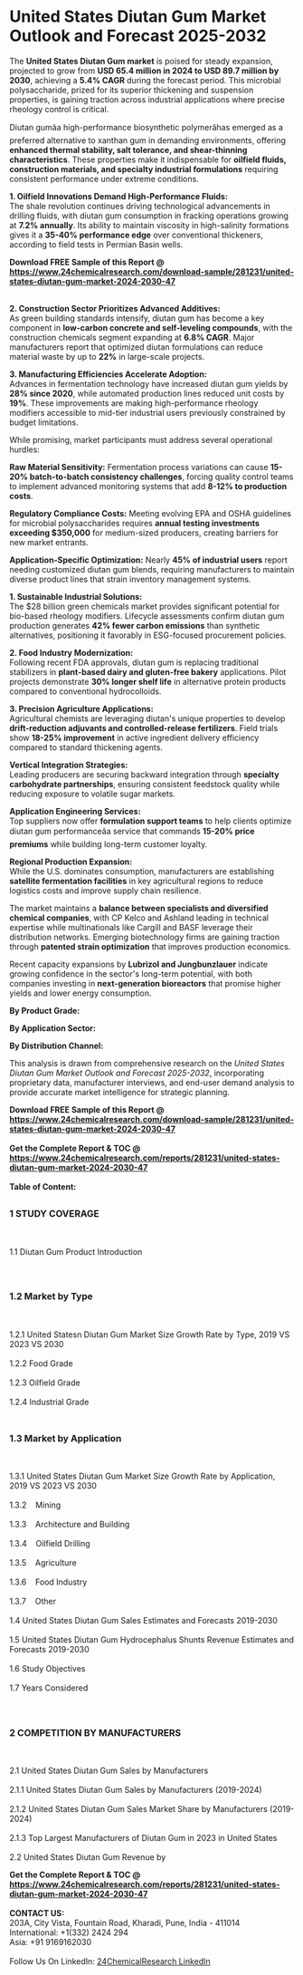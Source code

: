 <h1>United States Diutan Gum Market Outlook and Forecast 2025-2032</h1><p>The <strong>United States Diutan Gum market</strong> is poised for steady expansion, projected to grow from <strong>USD 65.4 million in 2024 to USD 89.7 million by 2030</strong>, achieving a <strong>5.4% CAGR</strong> during the forecast period. This microbial polysaccharide, prized for its superior thickening and suspension properties, is gaining traction across industrial applications where precise rheology control is critical.</p><p>Diutan gumâa high-performance biosynthetic polymerâhas emerged as a preferred alternative to xanthan gum in demanding environments, offering <strong>enhanced thermal stability, salt tolerance, and shear-thinning characteristics</strong>. These properties make it indispensable for <strong>oilfield fluids, construction materials, and specialty industrial formulations</strong> requiring consistent performance under extreme conditions.</p><p><strong>1. Oilfield Innovations Demand High-Performance Fluids:</strong><br>
The shale revolution continues driving technological advancements in drilling fluids, with diutan gum consumption in fracking operations growing at <strong>7.2% annually</strong>. Its ability to maintain viscosity in high-salinity formations gives it a <strong>35-40% performance edge</strong> over conventional thickeners, according to field tests in Permian Basin wells.</p><div><b>Download FREE Sample of this Report @ 
            <a href="https://www.24chemicalresearch.com/download-sample/281231/united-states-diutan-gum-market-2024-2030-47">
            https://www.24chemicalresearch.com/download-sample/281231/united-states-diutan-gum-market-2024-2030-47</a></b></div><br><p><strong>2. Construction Sector Prioritizes Advanced Additives:</strong><br>
As green building standards intensify, diutan gum has become a key component in <strong>low-carbon concrete and self-leveling compounds</strong>, with the construction chemicals segment expanding at <strong>6.8% CAGR</strong>. Major manufacturers report that optimized diutan formulations can reduce material waste by up to <strong>22%</strong> in large-scale projects.</p><p><strong>3. Manufacturing Efficiencies Accelerate Adoption:</strong><br>
Advances in fermentation technology have increased diutan gum yields by <strong>28% since 2020</strong>, while automated production lines reduced unit costs by <strong>19%</strong>. These improvements are making high-performance rheology modifiers accessible to mid-tier industrial users previously constrained by budget limitations.</p><p>While promising, market participants must address several operational hurdles:</p><p><strong>Raw Material Sensitivity:</strong> Fermentation process variations can cause <strong>15-20% batch-to-batch consistency challenges</strong>, forcing quality control teams to implement advanced monitoring systems that add <strong>8-12% to production costs</strong>.</p><p><strong>Regulatory Compliance Costs:</strong> Meeting evolving EPA and OSHA guidelines for microbial polysaccharides requires <strong>annual testing investments exceeding $350,000</strong> for medium-sized producers, creating barriers for new market entrants.</p><p><strong>Application-Specific Optimization:</strong> Nearly <strong>45% of industrial users</strong> report needing customized diutan gum blends, requiring manufacturers to maintain diverse product lines that strain inventory management systems.</p><p><strong>1. Sustainable Industrial Solutions:</strong><br>
The $28 billion green chemicals market provides significant potential for bio-based rheology modifiers. Lifecycle assessments confirm diutan gum production generates <strong>42% fewer carbon emissions</strong> than synthetic alternatives, positioning it favorably in ESG-focused procurement policies.</p><p><strong>2. Food Industry Modernization:</strong><br>
Following recent FDA approvals, diutan gum is replacing traditional stabilizers in <strong>plant-based dairy and gluten-free bakery</strong> applications. Pilot projects demonstrate <strong>30% longer shelf life</strong> in alternative protein products compared to conventional hydrocolloids.</p><p><strong>3. Precision Agriculture Applications:</strong><br>
Agricultural chemists are leveraging diutan's unique properties to develop <strong>drift-reduction adjuvants and controlled-release fertilizers</strong>. Field trials show <strong>18-25% improvement</strong> in active ingredient delivery efficiency compared to standard thickening agents.</p><p><strong>Vertical Integration Strategies:</strong><br>
	Leading producers are securing backward integration through <strong>specialty carbohydrate partnerships</strong>, ensuring consistent feedstock quality while reducing exposure to volatile sugar markets.
	</p><p><strong>Application Engineering Services:</strong><br>
	Top suppliers now offer <strong>formulation support teams</strong> to help clients optimize diutan gum performanceâa service that commands <strong>15-20% price premiums</strong> while building long-term customer loyalty.</p><p><strong>Regional Production Expansion:</strong><br>
	While the U.S. dominates consumption, manufacturers are establishing <strong>satellite fermentation facilities</strong> in key agricultural regions to reduce logistics costs and improve supply chain resilience.</p><p>The market maintains a <strong>balance between specialists and diversified chemical companies</strong>, with CP Kelco and Ashland leading in technical expertise while multinationals like Cargill and BASF leverage their distribution networks. Emerging biotechnology firms are gaining traction through <strong>patented strain optimization</strong> that improves production economics.</p><p>Recent capacity expansions by <strong>Lubrizol and Jungbunzlauer</strong> indicate growing confidence in the sector's long-term potential, with both companies investing in <strong>next-generation bioreactors</strong> that promise higher yields and lower energy consumption.</p><p><strong>By Product Grade:</strong></p><p><strong>By Application Sector:</strong></p><p><strong>By Distribution Channel:</strong></p><p>This analysis is drawn from comprehensive research on the <em>United States Diutan Gum Market Outlook and Forecast 2025-2032</em>, incorporating proprietary data, manufacturer interviews, and end-user demand analysis to provide accurate market intelligence for strategic planning.</p><div><b>Download FREE Sample of this Report @ 
            <a href="https://www.24chemicalresearch.com/download-sample/281231/united-states-diutan-gum-market-2024-2030-47">
            https://www.24chemicalresearch.com/download-sample/281231/united-states-diutan-gum-market-2024-2030-47</a></b></div><br><div><b>Get the Complete Report & TOC @ 
            <a href="https://www.24chemicalresearch.com/reports/281231/united-states-diutan-gum-market-2024-2030-47">
            https://www.24chemicalresearch.com/reports/281231/united-states-diutan-gum-market-2024-2030-47</a></b></div><br>
            <b>Table of Content:</b><p><h2><span style="font-size:16px"><strong>1 STUDY COVERAGE</strong></span></h2><br />
<p>1.1 Diutan Gum Product Introduction</p><br />
<h2><span style="font-size:16px"><strong>1.2 Market by Type</strong></span></h2><br />
<p>1.2.1 United Statesn Diutan Gum Market Size Growth Rate by Type, 2019 VS 2023 VS 2030<br /><br />
1.2.2 Food Grade&nbsp;&nbsp; &nbsp;<br /><br />
1.2.3 Oilfield Grade<br /><br />
1.2.4 Industrial Grade<br /><br />
<h2><span style="font-size:16px"><strong>1.3 Market by Application</strong></span></h2><br />
<p>1.3.1 United States Diutan Gum Market Size Growth Rate by Application, 2019 VS 2023 VS 2030<br /><br />
1.3.2&nbsp;&nbsp; &nbsp;Mining<br /><br />
1.3.3&nbsp;&nbsp; &nbsp;Architecture and Building<br /><br />
1.3.4&nbsp;&nbsp; &nbsp;Oilfield Drilling<br /><br />
1.3.5&nbsp;&nbsp; &nbsp;Agriculture<br /><br />
1.3.6&nbsp;&nbsp; &nbsp;Food Industry<br /><br />
1.3.7&nbsp;&nbsp; &nbsp;Other<br /><br />
1.4 United States Diutan Gum Sales Estimates and Forecasts 2019-2030<br /><br />
1.5 United States Diutan Gum Hydrocephalus Shunts Revenue Estimates and Forecasts 2019-2030<br /><br />
1.6 Study Objectives<br /><br />
1.7 Years Considered</p><br />
<h2><span style="font-size:16px"><strong>2 COMPETITION BY MANUFACTURERS</strong></span></h2><br />
<p>2.1 United States Diutan Gum Sales by Manufacturers<br /><br />
2.1.1 United States Diutan Gum Sales by Manufacturers (2019-2024)<br /><br />
2.1.2 United States Diutan Gum Sales Market Share by Manufacturers (2019-2024)<br /><br />
2.1.3 Top Largest Manufacturers of Diutan Gum in 2023 in United States<br /><br />
2.2 United States Diutan Gum Revenue by</p><div><b>Get the Complete Report & TOC @ 
            <a href="https://www.24chemicalresearch.com/reports/281231/united-states-diutan-gum-market-2024-2030-47">
            https://www.24chemicalresearch.com/reports/281231/united-states-diutan-gum-market-2024-2030-47</a></b></div><br><b>CONTACT US:</b><br>
            203A, City Vista, Fountain Road, Kharadi, Pune, India - 411014<br>
            International: +1(332) 2424 294<br>
            Asia: +91 9169162030 <br><br>
            Follow Us On LinkedIn: <a href="https://www.linkedin.com/company/24chemicalresearch/">24ChemicalResearch LinkedIn</a>